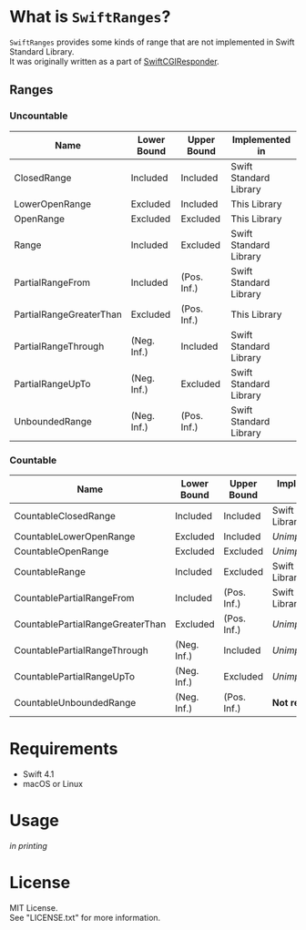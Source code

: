 # What is `SwiftRanges`?

`SwiftRanges` provides some kinds of range that are not implemented in Swift Standard Library.  
It was originally written as a part of [SwiftCGIResponder](https://github.com/YOCKOW/SwiftCGIResponder).

## Ranges

### Uncountable

| Name                    | Lower Bound | Upper Bound | Implemented in         |
|-------------------------|-------------|-------------|------------------------|
| ClosedRange             | Included    | Included    | Swift Standard Library |
| LowerOpenRange          | Excluded    | Included    | This Library           |
| OpenRange               | Excluded    | Excluded    | This Library           |
| Range                   | Included    | Excluded    | Swift Standard Library |
| PartialRangeFrom        | Included    | (Pos. Inf.) | Swift Standard Library |
| PartialRangeGreaterThan | Excluded    | (Pos. Inf.) | This Library           |
| PartialRangeThrough     | (Neg. Inf.) | Included    | Swift Standard Library |
| PartialRangeUpTo        | (Neg. Inf.) | Excluded    | Swift Standard Library |
| UnboundedRange          | (Neg. Inf.) | (Pos. Inf.) | Swift Standard Library |

### Countable

| Name                             | Lower Bound | Upper Bound | Implemented in         |
|----------------------------------|-------------|-------------|------------------------|
| CountableClosedRange             | Included    | Included    | Swift Standard Library |
| CountableLowerOpenRange          | Excluded    | Included    | *Unimplemented*        |
| CountableOpenRange               | Excluded    | Excluded    | *Unimplemented*        |
| CountableRange                   | Included    | Excluded    | Swift Standard Library |
| CountablePartialRangeFrom        | Included    | (Pos. Inf.) | Swift Standard Library |
| CountablePartialRangeGreaterThan | Excluded    | (Pos. Inf.) | *Unimplemented*        |
| CountablePartialRangeThrough     | (Neg. Inf.) | Included    | *Unimplemented*        |
| CountablePartialRangeUpTo        | (Neg. Inf.) | Excluded    | *Unimplemented*        |
| CountableUnboundedRange          | (Neg. Inf.) | (Pos. Inf.) | **Not required**       |

# Requirements

- Swift 4.1
- macOS or Linux

# Usage

*in printing*

# License

MIT License.  
See "LICENSE.txt" for more information.

